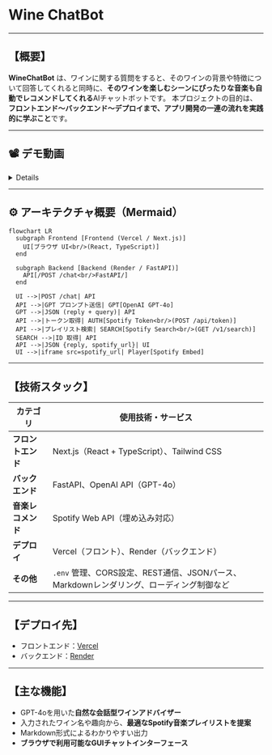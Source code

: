 
# Wine ChatBot

---

## 【概要】

**WineChatBot** は、ワインに関する質問をすると、そのワインの背景や特徴について回答してくれると同時に、**そのワインを楽しむシーンにぴったりな音楽も自動でレコメンドしてくれる**AIチャットボットです。
本プロジェクトの目的は、**フロントエンド〜バックエンド〜デプロイまで、アプリ開発の一連の流れを実践的に学ぶこと**です。

---

## 📽 デモ動画

<details>
▶️ WineChatBot デモ動画

![WineChatBot デモ動画](source/demo.mp4)

</details>

---

## ⚙️ アーキテクチャ概要（Mermaid）

```mermaid
flowchart LR
  subgraph Frontend [Frontend (Vercel / Next.js)]
    UI[ブラウザ UI<br/>(React, TypeScript)]
  end

  subgraph Backend [Backend (Render / FastAPI)]
    API[/POST /chat<br/>FastAPI/]
  end

  UI -->|POST /chat| API
  API -->|GPT プロンプト送信| GPT[OpenAI GPT-4o]
  GPT -->|JSON (reply + query)| API
  API -->|トークン取得| AUTH[Spotify Token<br/>(POST /api/token)]
  API -->|プレイリスト検索| SEARCH[Spotify Search<br/>(GET /v1/search)]
  SEARCH -->|ID 取得| API
  API -->|JSON {reply, spotify_url}| UI
  UI -->|iframe src=spotify_url| Player[Spotify Embed]
```

---

## 【技術スタック】

| カテゴリ | 使用技術・サービス |
| --- | --- |
| **フロントエンド** | Next.js（React + TypeScript）、Tailwind CSS |
| **バックエンド** | FastAPI、OpenAI API（GPT-4o） |
| **音楽レコメンド** | Spotify Web API（埋め込み対応） |
| **デプロイ** | Vercel（フロント）、Render（バックエンド） |
| **その他** | `.env` 管理、CORS設定、REST通信、JSONパース、Markdownレンダリング、ローディング制御など |

---

## 【デプロイ先】
* フロントエンド：[Vercel](https://vercel.com/)
* バックエンド：[Render](https://dashboard.render.com/)

---

## 【主な機能】

- GPT-4oを用いた**自然な会話型ワインアドバイザー**
- 入力されたワイン名や趣向から、**最適なSpotify音楽プレイリストを提案**
- Markdown形式によるわかりやすい出力
- **ブラウザで利用可能なGUIチャットインターフェース**
